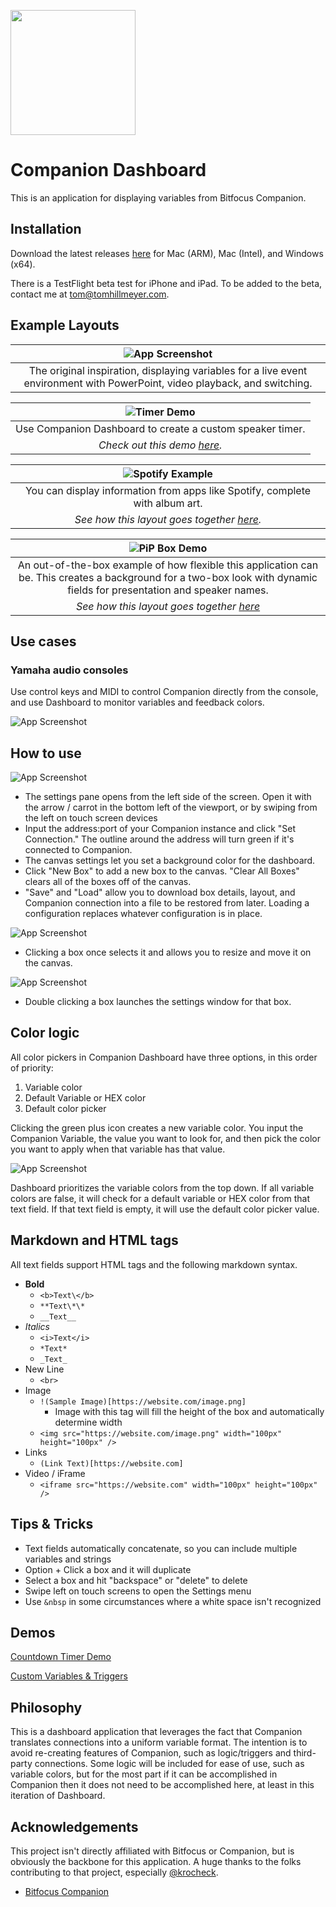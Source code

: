 <img src="https://raw.githubusercontent.com/tomhillmeyer/companion-dashboard/refs/heads/main/assets/dashboard.png" width="200"></img>
# Companion Dashboard

This is an application for displaying variables from Bitfocus Companion.

## Installation
Download the latest releases [here](https://github.com/tomhillmeyer/companion-dashboard/releases) for Mac (ARM), Mac (Intel), and Windows (x64).

There is a TestFlight beta test for iPhone and iPad. To be added to the beta, contact me at [tom@tomhillmeyer.com](mailto:tom@tomhillmeyer.com).

## Example Layouts

| ![App Screenshot](https://raw.githubusercontent.com/tomhillmeyer/companion-dashboard/refs/heads/main/screenshots/sample-layout.png) | 
|:--:| 
| The original inspiration, displaying variables for a live event environment with PowerPoint, video playback, and switching. |

| ![Timer Demo](https://raw.githubusercontent.com/tomhillmeyer/companion-dashboard/refs/heads/main/demos/dashboard-timer/dashboard-timer-dashboard.png) | 
|:--:| 
| Use Companion Dashboard to create a custom speaker timer. 
*Check out this demo [here](https://github.com/tomhillmeyer/companion-dashboard/tree/main/demos/dashboard-timer).* |

| ![Spotify Example](https://raw.githubusercontent.com/tomhillmeyer/companion-dashboard/refs/heads/main/screenshots/spotify-demo.png) | 
|:--:| 
| You can display information from apps like Spotify, complete with album art.
*See how this layout goes together [here](https://wearecreativeland.com/tools/dashboard/spotify-example).*|

| ![PiP Box Demo](https://raw.githubusercontent.com/tomhillmeyer/companion-dashboard/refs/heads/main/screenshots/pip-box-example.png) | 
|:--:| 
| An out-of-the-box example of how flexible this application can be. This creates a background for a two-box look with dynamic fields for presentation and speaker names.
*See how this layout goes together [here](https://wearecreativeland.com/tools/dashboard/pip-box-example)* |

## Use cases

### Yamaha audio consoles
Use control keys and MIDI to control Companion directly from the console, and use Dashboard to monitor variables and feedback colors.

![App Screenshot](https://raw.githubusercontent.com/tomhillmeyer/companion-dashboard/refs/heads/main/screenshots/dashboard-DM7-usecase.png)

## How to use

![App Screenshot](https://raw.githubusercontent.com/tomhillmeyer/companion-dashboard/refs/heads/main/screenshots/settings-menu.png)

- The settings pane opens from the left side of the screen. Open it with the arrow / carrot in the bottom left of the viewport, or by swiping from the left on touch screen devices
- Input the address:port of your Companion instance and click "Set Connection." The outline around the address will turn green if it's connected to Companion.
- The canvas settings let you set a background color for the dashboard.
- Click "New Box" to add a new box to the canvas. "Clear All Boxes" clears all of the boxes off of the canvas.
- "Save" and "Load" allow you to download box details, layout, and Companion connection into a file to be restored from later. Loading a configuration replaces whatever configuration is in place.

![App Screenshot](https://raw.githubusercontent.com/tomhillmeyer/companion-dashboard/refs/heads/main/screenshots/resize-handles.png)

- Clicking a box once selects it and allows you to resize and move it on the canvas.

![App Screenshot](https://raw.githubusercontent.com/tomhillmeyer/companion-dashboard/refs/heads/main/screenshots/box-settings-modal.png)

- Double clicking a box launches the settings window for that box.

## Color logic
All color pickers in Companion Dashboard have three options, in this order of priority:
1. Variable color
2. Default Variable or HEX color
3. Default color picker

Clicking the green plus icon creates a new variable color. You input the Companion Variable, the value you want to look for, and then pick the color you want to apply when that variable has that value.

![App Screenshot](https://raw.githubusercontent.com/tomhillmeyer/companion-dashboard/refs/heads/main/screenshots/variable-color-modal.png)

Dashboard prioritizes the variable colors from the top down. If all variable colors are false, it will check for a default variable or HEX color from that text field. If that text field is empty, it will use the default color picker value.

## Markdown and HTML tags
All text fields support HTML tags and the following markdown syntax.
- **Bold**
    - `<b>Text\</b>`
    - `**Text\*\*`
    - `__Text__`
- *Italics*
    - ```<i>Text</i>```
    - ```*Text*```
    - ```_Text_```
- New Line
    - `<br>`
- Image
    - `!(Sample Image)[https://website.com/image.png]`
        - Image with this tag will fill the height of the box and automatically determine width
    - `<img src="https://website.com/image.png" width="100px" height="100px" />`
- Links
    - `(Link Text)[https://website.com]`
- Video / iFrame
    - `<iframe src="https://website.com" width="100px" height="100px" />`


## Tips & Tricks
- Text fields automatically concatenate, so you can include multiple variables and strings
- Option + Click a box and it will duplicate
- Select a box and hit "backspace" or "delete" to delete
- Swipe left on touch screens to open the Settings menu
- Use `&nbsp` in some circumstances where a white space isn't recognized

## Demos
[Countdown Timer Demo](https://github.com/tomhillmeyer/companion-dashboard/tree/main/demos/dashboard-timer)

[Custom Variables & Triggers](https://wearecreativeland.com/tools/dashboard/custom-variables-triggers)

## Philosophy

This is a dashboard application that leverages the fact that Companion translates connections into a uniform variable format. The intention is to avoid re-creating features of Companion, such as logic/triggers and third-party connections. Some logic will be included for ease of use, such as variable colors, but for the most part if it can be accomplished in Companion then it does not need to be accomplished here, at least in this iteration of Dashboard.

## Acknowledgements

This project isn't directly affiliated with Bitfocus or Companion, but is obviously the backbone for this application. A huge thanks to the folks contributing to that project, especially [@krocheck](https://www.github.com/krocheck).
 - [Bitfocus Companion](https://bitfocus.io/companion)